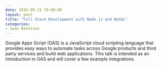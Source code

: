 ```yaml
---
date: 2016-09-21 19:00:00
layout: post
title: "Full Stack Development with Node.js and NoSQL"
categories:
- Sean Dennison
---
```


Google Apps Script (GAS) is a JavaScript cloud scripting language that provides
easy ways to automate tasks across Google products and third party services and
build web applications.  This talk is intended as an introduction to GAS and will
cover a few example integrations.
